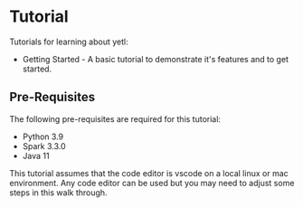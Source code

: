 # Tutorial

Tutorials for learning about yetl:

- Getting Started - A basic tutorial to demonstrate it's features and to get started.

## Pre-Requisites

The following pre-requisites are required for this tutorial:

- Python 3.9
- Spark 3.3.0
- Java 11

This tutorial assumes that the code editor is vscode on a local linux or mac environment. Any code editor can be used but you may need to adjust some steps in this walk through.
